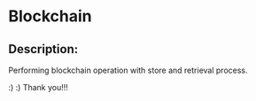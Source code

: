 # Blockchain

## Description:
Performing blockchain operation with store and retrieval process.

:) :) Thank you!!!